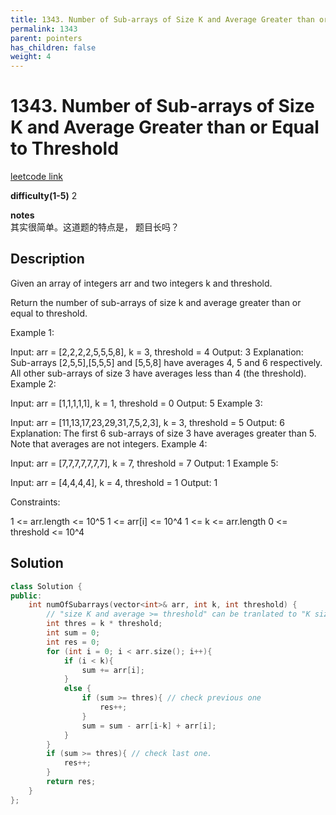 ```yaml
---
title: 1343. Number of Sub-arrays of Size K and Average Greater than or Equal to Threshold
permalink: 1343
parent: pointers
has_children: false
weight: 4
---
```

# 1343. Number of Sub-arrays of Size K and Average Greater than or Equal to Threshold
[leetcode link](https://leetcode.com/problems/number-of-sub-arrays-of-size-k-and-average-greater-than-or-equal-to-threshold/)

**difficulty(1-5)** 
2

**notes**   
其实很简单。这道题的特点是， 题目长吗？

## Description
Given an array of integers arr and two integers k and threshold.

Return the number of sub-arrays of size k and average greater than or equal to threshold.

 

Example 1:

Input: arr = [2,2,2,2,5,5,5,8], k = 3, threshold = 4
Output: 3
Explanation: Sub-arrays [2,5,5],[5,5,5] and [5,5,8] have averages 4, 5 and 6 respectively. All other sub-arrays of size 3 have averages less than 4 (the threshold).
Example 2:

Input: arr = [1,1,1,1,1], k = 1, threshold = 0
Output: 5
Example 3:

Input: arr = [11,13,17,23,29,31,7,5,2,3], k = 3, threshold = 5
Output: 6
Explanation: The first 6 sub-arrays of size 3 have averages greater than 5. Note that averages are not integers.
Example 4:

Input: arr = [7,7,7,7,7,7,7], k = 7, threshold = 7
Output: 1
Example 5:

Input: arr = [4,4,4,4], k = 4, threshold = 1
Output: 1
 

Constraints:

1 <= arr.length <= 10^5
1 <= arr[i] <= 10^4
1 <= k <= arr.length
0 <= threshold <= 10^4

## Solution
```c++
class Solution {
public:
    int numOfSubarrays(vector<int>& arr, int k, int threshold) {
        // "size K and average >= threshold" can be tranlated to "K size whose sum >= K*threshold"
        int thres = k * threshold;
        int sum = 0;
        int res = 0;
        for (int i = 0; i < arr.size(); i++){
            if (i < k){
                sum += arr[i];
            }
            else {
                if (sum >= thres){ // check previous one
                    res++;
                }
                sum = sum - arr[i-k] + arr[i];
            }
        }
        if (sum >= thres){ // check last one.
            res++;
        }
        return res;
    }
};

```

<!-- 
Default label
{: .label }

Blue label
{: .label .label-blue }

Stable
{: .label .label-green }

New release
{: .label .label-purple }

Coming soon
{: .label .label-yellow }

Deprecated
{: .label .label-red } -->
